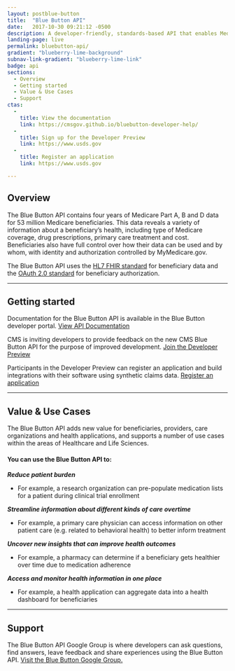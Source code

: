 ```yaml
---
layout: postblue-button
title:  "Blue Button API"
date:   2017-10-30 09:21:12 -0500
description: A developer-friendly, standards-based API that enables Medicare beneficiaries to connect their claims data to applications, services and research programs they trust.
landing-page: live
permalink: bluebutton-api/
gradient: "blueberry-lime-background"
subnav-link-gradient: "blueberry-lime-link"
badge: api
sections:
  - Overview
  - Getting started
  - Value & Use Cases
  - Support
ctas:
  -
    title: View the documentation
    link: https://cmsgov.github.io/bluebutton-developer-help/
  -
    title: Sign up for the Developer Preview
    link: https://www.usds.gov
  -
    title: Register an application
    link: https://www.usds.gov

---
```


## Overview

The Blue Button API contains four years of Medicare Part A, B and D data for 53 million Medicare beneficiaries.
This data reveals a variety of information about a beneficiary’s health, including type of Medicare coverage, drug prescriptions, primary care treatment and cost. Beneficiaries also have full control over how their data can be used and by whom, with identity and authorization controlled by MyMedicare.gov.

The Blue Button API uses the [HL7 FHIR standard](https://www.hl7.org/fhir/) for beneficiary data and the [OAuth 2.0 standard](https://oauth.net/2/) for beneficiary authorization.

---

## Getting started

Documentation for the Blue Button API is available in the Blue Button developer portal. [View API Documentation](https://cmsgov.github.io/bluebutton-developer-help/)

CMS is inviting developers to provide feedback on the new CMS Blue Button API for the purpose of improved development. [Join the Developer Preview](https://sandbox.bluebutton.cms.gov/v1/accounts/request-invite)

Participants in the Developer Preview can register an application and build integrations with their software using synthetic claims data. [Register an application](https://sandbox.bluebutton.cms.gov/v1/accounts/mfa/login)

---

## Value & Use Cases

The Blue Button API adds new value for beneficiaries, providers, care organizations and health applications, and supports a number of use cases within the areas of Healthcare and Life Sciences.

#### You can use the Blue Button API to:

**_Reduce patient burden_**

- For example, a research organization can pre-populate medication lists for a patient during clinical trial enrollment

**_Streamline information about different kinds of care overtime_**

- For example, a primary care physician can access information on other patient care (e.g. related to behavioral health) to better inform treatment

**_Uncover new insights that can improve health outcomes_**

- For example, a pharmacy can determine if a beneficiary gets healthier over time due to medication adherence

**_Access and monitor health information in one place_**

- For example, a health application can aggregate data into a health dashboard for beneficiaries

---

## Support

The Blue Button API Google Group is where developers can ask questions, find answers, leave feedback and share experiences using the Blue Button API. [Visit the Blue Button Google Group.](www.google.com)
